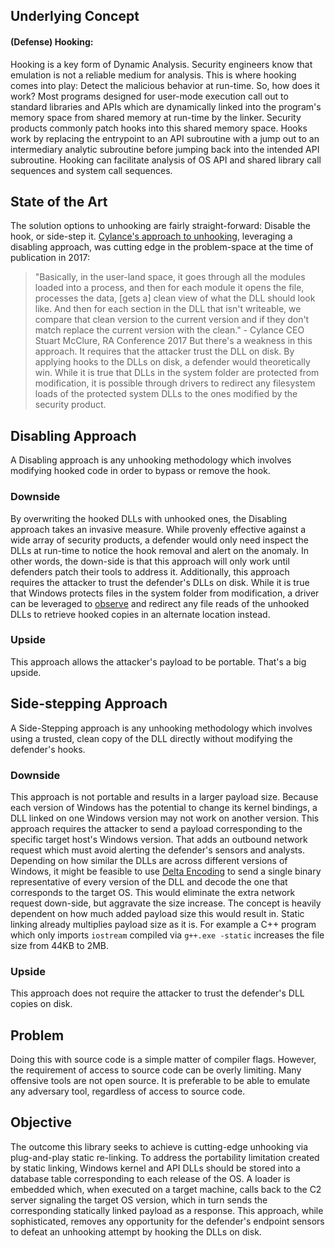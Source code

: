 ## Underlying Concept


#### **(Defense) Hooking:**

Hooking is a key form of Dynamic Analysis. Security engineers know that emulation is not a reliable medium for analysis. This is where hooking comes into play: Detect the malicious behavior at run-time. So, how does it work? Most programs designed for user-mode execution call out to standard libraries and APIs which are dynamically linked into the program's memory space from shared memory at run-time by the linker. Security products commonly patch hooks into this shared memory space. Hooks work by replacing the entrypoint to an API subroutine with a jump out to an intermediary analytic subroutine before jumping back into the intended API subroutine. Hooking can facilitate analysis of OS API and shared library call sequences and system call sequences.

## State of the Art

The solution options to unhooking are fairly straight-forward: Disable the hook, or side-step it. [Cylance's approach to unhooking](https://blogs.blackberry.com/en/2017/02/universal-unhooking-blinding-security-software), leveraging a disabling approach, was cutting edge in the problem-space at the time of publication in 2017:

> "Basically, in the user-land space, it goes through all the modules loaded into a process, and then for each module it opens the file, processes the data, [gets a] clean view of what the DLL should look like. And then for each section in the DLL that isn't writeable, we compare that clean version to the current version and if they don't match replace the current version with the clean." - Cylance CEO  Stuart McClure, RA Conference 2017
But there's a weakness in this approach. It requires that the attacker trust the DLL on disk. By applying hooks to the DLLs on disk, a defender would theoretically win. While it is true that DLLs in the system folder are protected from modification, it is possible through drivers to redirect any filesystem loads of the protected system DLLs to the ones modified by the security product.

## Disabling Approach

A Disabling approach is any unhooking methodology which involves modifying hooked code in order to bypass or remove the hook.

### Downside

By overwriting the hooked DLLs with unhooked ones, the Disabling approach takes an invasive measure. While provenly effective against a wide array of security products, a defender would only need inspect the DLLs at run-time to notice the hook removal and alert on the anomaly. In other words, the down-side is that this approach will only work until defenders patch their tools to address it. Additionally, this approach requires the attacker to trust the defender's DLLs on disk. While it is true that Windows protects files in the system folder from modification, a driver can be leveraged to [observe](https://docs.microsoft.com/en-us/windows-hardware/drivers/ifs/filter-manager-concepts) and redirect any file reads of the unhooked DLLs to retrieve hooked copies in an alternate location instead.

### Upside

This approach allows the attacker's payload to be portable. That's a big upside.

## Side-stepping Approach

A Side-Stepping approach is any unhooking methodology which involves using a trusted, clean copy of the DLL directly without modifying the defender's hooks.

### Downside

This approach is not portable and results in a larger payload size. Because each version of Windows has the potential to change its kernel bindings, a DLL linked on one Windows version may not work on another version. This approach requires the attacker to send a payload corresponding to the specific target host's Windows version. That adds an outbound network request which must avoid alerting the defender's sensors and analysts. Depending on how similar the DLLs are across different versions of Windows, it might be feasible to use [Delta Encoding](https://en.wikipedia.org/wiki/Delta_encoding) to send a single binary representative of every version of the DLL and decode the one that corresponds to the target OS. This would eliminate the extra network request down-side, but aggravate the size increase. The concept is heavily dependent on how much added payload size this would result in. Static linking already multiplies payload size as it is. For example a C++ program which only imports `iostream` compiled via `g++.exe -static` increases the file size from 44KB to 2MB.

### Upside

This approach does not require the attacker to trust the defender's DLL copies on disk.


## Problem

Doing this with source code is a simple matter of compiler flags. However, the requirement of access to source code can be overly limiting. Many offensive tools are not open source. It is preferable to be able to emulate any adversary tool, regardless of access to source code.

## Objective

The outcome this library seeks to achieve is cutting-edge unhooking via plug-and-play static re-linking. To address the portability limitation created by static linking, Windows kernel and API DLLs should be stored into a database table corresponding to each release of the OS. A loader is embedded which, when executed on a target machine, calls back to the C2 server signaling the target OS version, which in turn sends the corresponding statically linked payload as a response. This approach, while sophisticated, removes any opportunity for the defender's endpoint sensors to defeat an unhooking attempt by hooking the DLLs on disk.
